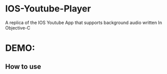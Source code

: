 # IOS-Youtube-Player
A replica of the IOS Youtube App that supports background audio written In Objective-C

# DEMO:


## How to use
